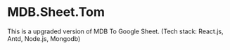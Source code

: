 # MDB.Sheet.Tom
This is a upgraded version of MDB To Google Sheet. (Tech stack: React.js, Antd, Node.js, Mongodb)
